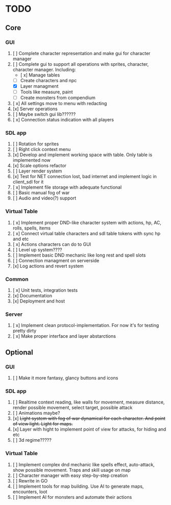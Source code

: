 # TODO

## Core

### GUI
1. [ ] Complete character representation and make gui for character manager
2. [ ] Complete gui to support all operations with sprites, character, character manager. Including:
    - [ x] Manage tables
    - [ ] Create characters and npc
    - [x] Layer managment
    - [ ] Tools like measure, paint
    - [ ] Create monsters from compendium
3. [ x] All settings move to menu with redacting
4. [x] Server operations
5. [ ] Maybe switch gui lib??????
6. [ x] Connection status indication with all players

### SDL app
1. [ ] Rotation for sprites
2. [ ] Right click context menu
3. [x] Develop and implement working space with table. Only table is implemented now
4. [x] Scale options refactor
5. [ ] Layer render system
6. [x] Test for NET connection lost, bad internet and implement logic in client_sdl for it
7. [ x] Implement file storage with adequate functional
8. [ ] Basic manual fog of war
9. [ ] Audio and video(?) support

### Virtual Table
1. [ x] Implement proper DND-like character system with actions, hp, AC, rolls, spells, items
2. [ x] Connect virtual table characters and sdl table tokens with sync hp and etc
3. [ x] Actions characters can do to GUI
4. [ ] Level up system????
5. [ ] Implement basic DND mechanic like long rest and spell slots
6. [ ] Connection managment on serverside
7. [x] Log actions and revert system

### Common
1. [ x] Unit tests, integration tests
2. [x] Documentation
3. [x] Deployment and host

### Server
1. [ x] Implement clean protocol-implementation. For now it's for testing pretty dirty
2. [ x] Make proper interface and layer abstarctions

## Optional

### GUI
1. [ ] Make it more fantasy, glancy buttons and icons

### SDL app
1. [ ] Realtime context reading, like walls for movement, measure distance, render possible movement, select target, possible attack
2. [ ] Animations maybe?
3. [x] ~~Light system with fog of war dynamical for each character. And point of view light. Light for maps.~~
4. [x] Layer with hight to implement point of view for attacks, for hiding and etc
5. [ ] 3d regime?????

### Virtual Table
1. [ ] Implement complex dnd mechanic like spells effect, auto-attack, show possible movement. Traps and skill usage on map
2. [ ] Character manager with easy step-by-step creation
3. [ ] Rewrite in GO
4. [ ] Implement tools for map building. Use AI to generate maps, encounters, loot
5. [ ] Implement AI for monsters and automate their actions



